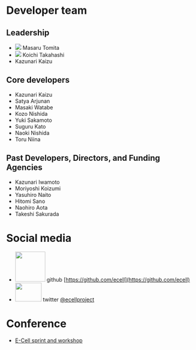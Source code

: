 # Developer team

## Leadership

- ![](http://www.gcoe-metabo.keio.ac.jp/member/tomita/img/ph.jpg) Masaru Tomita 
- ![](http://www.qbic.riken.jp/japanese/research/outline/img/Takahashi200_2.jpg) Koichi Takahashi
- Kazunari Kaizu

## Core developers

- Kazunari Kaizu
- Satya Arjunan
- Masaki Watabe
- Kozo Nishida
- Yuki Sakamoto
- Suguru Kato
- Naoki Nishida
- Toru Niina
 
## Past Developers, Directors, and Funding Agencies

- Kazunari Iwamoto
- Moriyoshi Koizumi
- Yasuhiro Naito
- Hitomi Sano
- Naohiro Aota
- Takeshi Sakurada

# Social media

- <img src="https://assets-cdn.github.com/images/modules/logos_page/GitHub-Mark.png" width="80" height="80" /> github [https://github.com/ecell](https://github.com/ecell)
- <img src="https://g.twimg.com/Twitter_logo_blue.png" width="70" height="50" /> twitter [@ecellproject](https://twitter.com/ecellproject)

# Conference

- [E-Cell sprint and workshop](https://ecellja.wordpress.com/)
